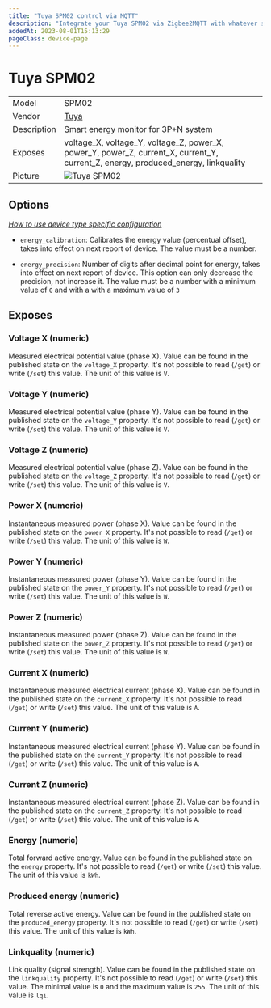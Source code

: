 ```yaml
---
title: "Tuya SPM02 control via MQTT"
description: "Integrate your Tuya SPM02 via Zigbee2MQTT with whatever smart home infrastructure you are using without the vendor's bridge or gateway."
addedAt: 2023-08-01T15:13:29
pageClass: device-page
---
```


<!-- !!!! -->
<!-- ATTENTION: This file is auto-generated through docgen! -->
<!-- You can only edit the "Notes"-Section between the two comment lines "Notes BEGIN" and "Notes END". -->
<!-- Do not use h1 or h2 heading within "## Notes"-Section. -->
<!-- !!!! -->

# Tuya SPM02

|     |     |
|-----|-----|
| Model | SPM02  |
| Vendor  | [Tuya](/supported-devices/#v=Tuya)  |
| Description | Smart energy monitor for 3P+N system |
| Exposes | voltage_X, voltage_Y, voltage_Z, power_X, power_Y, power_Z, current_X, current_Y, current_Z, energy, produced_energy, linkquality |
| Picture | ![Tuya SPM02](https://www.zigbee2mqtt.io/images/devices/SPM02.png) |


<!-- Notes BEGIN: You can edit here. Add "## Notes" headline if not already present. -->


<!-- Notes END: Do not edit below this line -->



## Options
*[How to use device type specific configuration](../guide/configuration/devices-groups.md#specific-device-options)*

* `energy_calibration`: Calibrates the energy value (percentual offset), takes into effect on next report of device. The value must be a number.

* `energy_precision`: Number of digits after decimal point for energy, takes into effect on next report of device. This option can only decrease the precision, not increase it. The value must be a number with a minimum value of `0` and with a with a maximum value of `3`


## Exposes

### Voltage X (numeric)
Measured electrical potential value (phase X).
Value can be found in the published state on the `voltage_X` property.
It's not possible to read (`/get`) or write (`/set`) this value.
The unit of this value is `V`.

### Voltage Y (numeric)
Measured electrical potential value (phase Y).
Value can be found in the published state on the `voltage_Y` property.
It's not possible to read (`/get`) or write (`/set`) this value.
The unit of this value is `V`.

### Voltage Z (numeric)
Measured electrical potential value (phase Z).
Value can be found in the published state on the `voltage_Z` property.
It's not possible to read (`/get`) or write (`/set`) this value.
The unit of this value is `V`.

### Power X (numeric)
Instantaneous measured power (phase X).
Value can be found in the published state on the `power_X` property.
It's not possible to read (`/get`) or write (`/set`) this value.
The unit of this value is `W`.

### Power Y (numeric)
Instantaneous measured power (phase Y).
Value can be found in the published state on the `power_Y` property.
It's not possible to read (`/get`) or write (`/set`) this value.
The unit of this value is `W`.

### Power Z (numeric)
Instantaneous measured power (phase Z).
Value can be found in the published state on the `power_Z` property.
It's not possible to read (`/get`) or write (`/set`) this value.
The unit of this value is `W`.

### Current X (numeric)
Instantaneous measured electrical current (phase X).
Value can be found in the published state on the `current_X` property.
It's not possible to read (`/get`) or write (`/set`) this value.
The unit of this value is `A`.

### Current Y (numeric)
Instantaneous measured electrical current (phase Y).
Value can be found in the published state on the `current_Y` property.
It's not possible to read (`/get`) or write (`/set`) this value.
The unit of this value is `A`.

### Current Z (numeric)
Instantaneous measured electrical current (phase Z).
Value can be found in the published state on the `current_Z` property.
It's not possible to read (`/get`) or write (`/set`) this value.
The unit of this value is `A`.

### Energy (numeric)
Total forward active energy.
Value can be found in the published state on the `energy` property.
It's not possible to read (`/get`) or write (`/set`) this value.
The unit of this value is `kWh`.

### Produced energy (numeric)
Total reverse active energy.
Value can be found in the published state on the `produced_energy` property.
It's not possible to read (`/get`) or write (`/set`) this value.
The unit of this value is `kWh`.

### Linkquality (numeric)
Link quality (signal strength).
Value can be found in the published state on the `linkquality` property.
It's not possible to read (`/get`) or write (`/set`) this value.
The minimal value is `0` and the maximum value is `255`.
The unit of this value is `lqi`.

